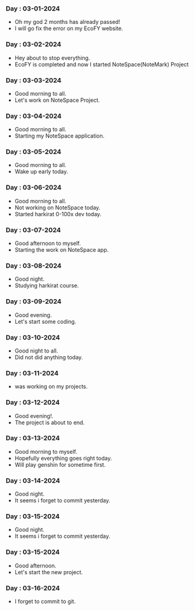 ### Day : 03-01-2024

-   Oh my god 2 months has already passed!
-   I will go fix the error on my EcoFY website.

### Day : 03-02-2024

-   Hey about to stop everything.
-   EcoFY is completed and now I started NoteSpace(NoteMark) Project

### Day : 03-03-2024

-   Good morning to all.
-   Let's work on NoteSpace Project.

### Day : 03-04-2024

-   Good morning to all.
-   Starting my NoteSpace application.

### Day : 03-05-2024

-   Good morning to all.
-   Wake up early today.

### Day : 03-06-2024

-   Good morning to all.
-   Not working on NoteSpace today.
-   Started harkirat 0-100x dev today.

### Day : 03-07-2024

-   Good afternoon to myself.
-   Starting the work on NoteSpace app.

### Day : 03-08-2024

-   Good night.
-   Studying harkirat course.

### Day : 03-09-2024

-   Good evening.
-   Let's start some coding.

### Day : 03-10-2024

-   Good night to all.
-   Did not did anything today.

### Day : 03-11-2024

-   was working on my projects.

### Day : 03-12-2024

-   Good evening!.
-   The project is about to end.

### Day : 03-13-2024

-   Good morning to myself.
-   Hopefully everything goes right today.
-   Will play genshin for sometime first.

### Day : 03-14-2024

-   Good night.
-   It seems i forget to commit yesterday.

### Day : 03-15-2024

-   Good night.
-   It seems i forget to commit yesterday.

### Day : 03-15-2024

-   Good afternoon.
-   Let's start the new project.

### Day : 03-16-2024

-   I forget to commit to git.

